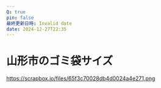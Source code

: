 ```yaml
---
Q: true
pin: false
最終更新日時: Invalid date
date: 2024-12-27T22:35
---
```

# 山形市のゴミ袋サイズ

https://scrapbox.io/files/65f3c70028db4d0024a4e271.png
